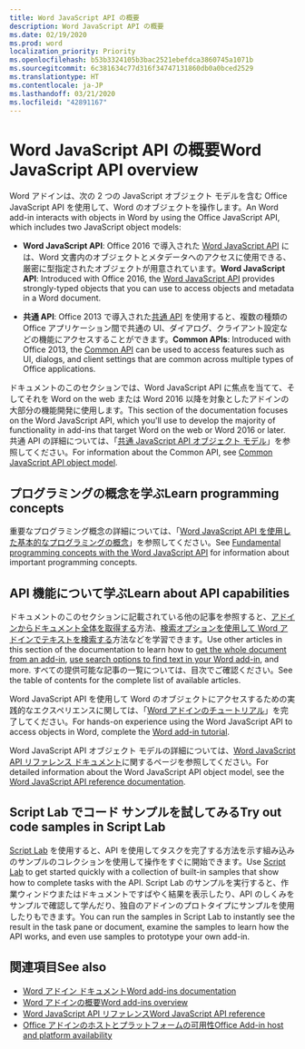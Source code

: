 ```yaml
---
title: Word JavaScript API の概要
description: Word JavaScript API の概要
ms.date: 02/19/2020
ms.prod: word
localization_priority: Priority
ms.openlocfilehash: b53b3324105b3bac2521ebefdca3860745a1071b
ms.sourcegitcommit: 6c381634c77d316f34747131860db0a0bced2529
ms.translationtype: HT
ms.contentlocale: ja-JP
ms.lasthandoff: 03/21/2020
ms.locfileid: "42891167"
---
```

# <a name="word-javascript-api-overview"></a><span data-ttu-id="2ad0c-103">Word JavaScript API の概要</span><span class="sxs-lookup"><span data-stu-id="2ad0c-103">Word JavaScript API overview</span></span>

<span data-ttu-id="2ad0c-104">Word アドインは、次の 2 つの JavaScript オブジェクト モデルを含む Office JavaScript API を使用して、Word のオブジェクトを操作します。</span><span class="sxs-lookup"><span data-stu-id="2ad0c-104">An Word add-in interacts with objects in Word by using the Office JavaScript API, which includes two JavaScript object models:</span></span>

* <span data-ttu-id="2ad0c-105">**Word JavaScript API**: Office 2016 で導入された [Word JavaScript API](/javascript/api/word) には、Word 文書内のオブジェクトとメタデータへのアクセスに使用できる、厳密に型指定されたオブジェクトが用意されています。</span><span class="sxs-lookup"><span data-stu-id="2ad0c-105">**Word JavaScript API**: Introduced with Office 2016, the [Word JavaScript API](/javascript/api/word) provides strongly-typed objects that you can use to access objects and metadata in a Word document.</span></span> 

* <span data-ttu-id="2ad0c-106">**共通 API**: Office 2013 で導入された[共通 API](/javascript/api/office) を使用すると、複数の種類の Office アプリケーション間で共通の UI、ダイアログ、クライアント設定などの機能にアクセスすることができます。</span><span class="sxs-lookup"><span data-stu-id="2ad0c-106">**Common APIs**: Introduced with Office 2013, the [Common API](/javascript/api/office) can be used to access features such as UI, dialogs, and client settings that are common across multiple types of Office applications.</span></span>

<span data-ttu-id="2ad0c-107">ドキュメントのこのセクションでは、Word JavaScript API に焦点を当てて、そしてそれを Word on the web または Word 2016 以降を対象としたアドインの大部分の機能開発に使用します。</span><span class="sxs-lookup"><span data-stu-id="2ad0c-107">This section of the documentation focuses on the Word JavaScript API, which you'll use to develop the majority of functionality in add-ins that target Word on the web or Word 2016 or later.</span></span> <span data-ttu-id="2ad0c-108">共通 API の詳細については、「[共通 JavaScript API オブジェクト モデル](../../develop/office-javascript-api-object-model.md)」を参照してください。</span><span class="sxs-lookup"><span data-stu-id="2ad0c-108">For information about the Common API, see [Common JavaScript API object model](../../develop/office-javascript-api-object-model.md).</span></span> 

## <a name="learn-programming-concepts"></a><span data-ttu-id="2ad0c-109">プログラミングの概念を学ぶ</span><span class="sxs-lookup"><span data-stu-id="2ad0c-109">Learn programming concepts</span></span>

<span data-ttu-id="2ad0c-110">重要なプログラミング概念の詳細については、「[Word JavaScript API を使用した基本的なプログラミングの概念](../../word/word-add-ins-core-concepts.md)」を参照してください。</span><span class="sxs-lookup"><span data-stu-id="2ad0c-110">See [Fundamental programming concepts with the Word JavaScript API](../../word/word-add-ins-core-concepts.md) for information about important programming concepts.</span></span>
 
## <a name="learn-about-api-capabilities"></a><span data-ttu-id="2ad0c-111">API 機能について学ぶ</span><span class="sxs-lookup"><span data-stu-id="2ad0c-111">Learn about API capabilities</span></span>

<span data-ttu-id="2ad0c-112">ドキュメントのこのセクションに記載されている他の記事を参照すると、[アドインからドキュメント全体を取得する](../../word/get-the-whole-document-from-an-add-in-for-word.md)方法、[検索オプションを使用して Word アドインでテキストを検索する](../../word/search-option-guidance.md)方法などを学習できます。</span><span class="sxs-lookup"><span data-stu-id="2ad0c-112">Use other articles in this section of the documentation to learn how to [get the whole document from an add-in](../../word/get-the-whole-document-from-an-add-in-for-word.md), [use search options to find text in your Word add-in](../../word/search-option-guidance.md), and more.</span></span> <span data-ttu-id="2ad0c-113">すべての提供可能な記事の一覧については、目次でご確認ください。</span><span class="sxs-lookup"><span data-stu-id="2ad0c-113">See the table of contents for the complete list of available articles.</span></span>

<span data-ttu-id="2ad0c-114">Word JavaScript API を使用して Word のオブジェクトにアクセスするための実践的なエクスペリエンスに関しては、「[Word アドインのチュートリアル](../../tutorials/word-tutorial.md)」を完了してください。</span><span class="sxs-lookup"><span data-stu-id="2ad0c-114">For hands-on experience using the Word JavaScript API to access objects in Word, complete the [Word add-in tutorial](../../tutorials/word-tutorial.md).</span></span> 

<span data-ttu-id="2ad0c-115">Word JavaScript API オブジェクト モデルの詳細については、[Word JavaScript API リファレンス ドキュメント](/javascript/api/word)に関するページを参照してください。</span><span class="sxs-lookup"><span data-stu-id="2ad0c-115">For detailed information about the Word JavaScript API object model, see the [Word JavaScript API reference documentation](/javascript/api/word).</span></span>

## <a name="try-out-code-samples-in-script-lab"></a><span data-ttu-id="2ad0c-116">Script Lab でコード サンプルを試してみる</span><span class="sxs-lookup"><span data-stu-id="2ad0c-116">Try out code samples in Script Lab</span></span>

<span data-ttu-id="2ad0c-117">[Script Lab](../../overview/explore-with-script-lab.md) を使用すると、API を使用してタスクを完了する方法を示す組み込みのサンプルのコレクションを使用して操作をすぐに開始できます。</span><span class="sxs-lookup"><span data-stu-id="2ad0c-117">Use [Script Lab](../../overview/explore-with-script-lab.md) to get started quickly with a collection of built-in samples that show how to complete tasks with the API.</span></span> <span data-ttu-id="2ad0c-118">Script Lab のサンプルを実行すると、作業ウィンドウまたはドキュメントですばやく結果を表示したり、API のしくみをサンプルで確認して学んだり、独自のアドインのプロトタイプにサンプルを使用したりもできます。</span><span class="sxs-lookup"><span data-stu-id="2ad0c-118">You can run the samples in Script Lab to instantly see the result in the task pane or document, examine the samples to learn how the API works, and even use samples to prototype your own add-in.</span></span>

## <a name="see-also"></a><span data-ttu-id="2ad0c-119">関連項目</span><span class="sxs-lookup"><span data-stu-id="2ad0c-119">See also</span></span>

- [<span data-ttu-id="2ad0c-120">Word アドイン ドキュメント</span><span class="sxs-lookup"><span data-stu-id="2ad0c-120">Word add-ins documentation</span></span>](../../word/index.md)
- [<span data-ttu-id="2ad0c-121">Word アドインの概要</span><span class="sxs-lookup"><span data-stu-id="2ad0c-121">Word add-ins overview</span></span>](../../word/word-add-ins-programming-overview.md)
- [<span data-ttu-id="2ad0c-122">Word JavaScript API リファレンス</span><span class="sxs-lookup"><span data-stu-id="2ad0c-122">Word JavaScript API reference</span></span>](/javascript/api/word)
- [<span data-ttu-id="2ad0c-123">Office アドインのホストとプラットフォームの可用性</span><span class="sxs-lookup"><span data-stu-id="2ad0c-123">Office Add-in host and platform availability</span></span>](../../overview/office-add-in-availability.md)
